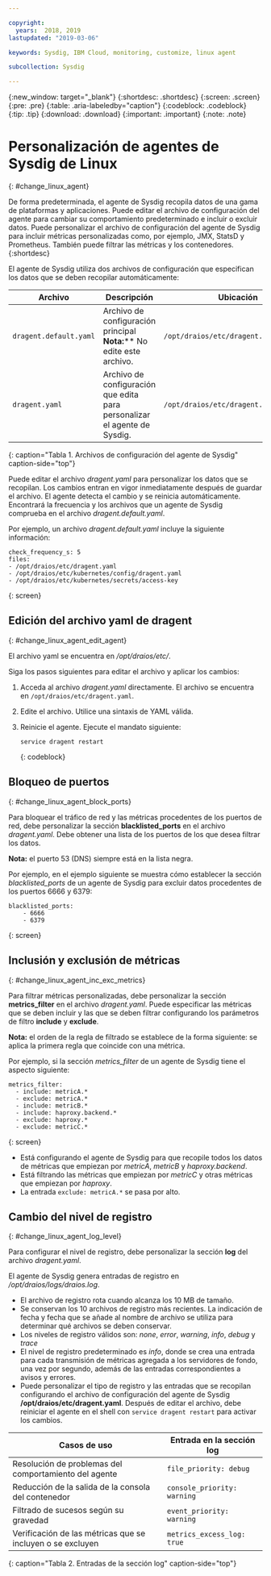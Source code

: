 ```yaml
---

copyright:
  years:  2018, 2019
lastupdated: "2019-03-06"

keywords: Sysdig, IBM Cloud, monitoring, customize, linux agent

subcollection: Sysdig

---
```


{:new_window: target="_blank"}
{:shortdesc: .shortdesc}
{:screen: .screen}
{:pre: .pre}
{:table: .aria-labeledby="caption"}
{:codeblock: .codeblock}
{:tip: .tip}
{:download: .download}
{:important: .important}
{:note: .note}

# Personalización de agentes de Sysdig de Linux
{: #change_linux_agent}

De forma predeterminada, el agente de Sysdig recopila datos de una gama de plataformas y aplicaciones. Puede editar el archivo de configuración del agente para cambiar su comportamiento predeterminado e incluir o excluir datos. Puede personalizar el archivo de configuración del agente de Sysdig para incluir métricas personalizadas como, por ejemplo, JMX, StatsD y Prometheus. También puede filtrar las métricas y los contenedores.
{:shortdesc}

El agente de Sysdig utiliza dos archivos de configuración que especifican los datos que se deben recopilar automáticamente:

| Archivo                   | Descripción                                                     | Ubicación                                |
|------------------------|-----------------------------------------------------------------|-----------------------------------------|
| `dragent.default.yaml` | Archivo de configuración principal </br>**Nota:**** No edite este archivo.  | `/opt/draios/etc/dragent.default.yaml`  |
| `dragent.yaml`         | Archivo de configuración que edita para personalizar el agente de Sysdig. | `/opt/draios/etc/dragent.yaml`          |
{: caption="Tabla 1. Archivos de configuración del agente de Sysdig" caption-side="top"} 

Puede editar el archivo *dragent.yaml* para personalizar los datos que se recopilan. Los cambios entran en vigor inmediatamente después de guardar el archivo. El agente detecta el cambio y se reinicia automáticamente. Encontrará la frecuencia y los archivos que un agente de Sysdig comprueba en el archivo *dragent.default.yaml*.

Por ejemplo, un archivo *dragent.default.yaml* incluye la siguiente información:

```
check_frequency_s: 5
files:
- /opt/draios/etc/dragent.yaml
- /opt/draios/etc/kubernetes/config/dragent.yaml
- /opt/draios/etc/kubernetes/secrets/access-key
```
{: screen}



## Edición del archivo yaml de dragent
{: #change_linux_agent_edit_agent}

El archivo yaml se encuentra en */opt/draios/etc/*.

Siga los pasos siguientes para editar el archivo y aplicar los cambios:

1. Acceda al archivo *dragent.yaml* directamente. El archivo se encuentra en `/opt/draios/etc/dragent.yaml`.
2. Edite el archivo. Utilice una sintaxis de YAML válida.
3. Reinicie el agente. Ejecute el mandato siguiente:

    ```
    service dragent restart
    ```
    {: codeblock}


## Bloqueo de puertos
{: #change_linux_agent_block_ports}

Para bloquear el tráfico de red y las métricas procedentes de los puertos de red, debe personalizar la sección **blacklisted_ports** en el archivo *dragent.yaml*. Debe obtener una lista de los puertos de los que desea filtrar los datos.

**Nota:** el puerto 53 (DNS) siempre está en la lista negra. 

Por ejemplo, en el ejemplo siguiente se muestra cómo establecer la sección *blacklisted_ports* de un agente de Sysdig para excluir datos procedentes de los puertos 6666 y 6379:

```
blacklisted_ports:
    - 6666
    - 6379
```
{: screen}

## Inclusión y exclusión de métricas
{: #change_linux_agent_inc_exc_metrics}

Para filtrar métricas personalizadas, debe personalizar la sección **metrics_filter** en el archivo *dragent.yaml*. Puede especificar las métricas que se deben incluir y las que se deben filtrar configurando los parámetros de filtro **include** y **exclude**.

**Nota:** el orden de la regla de filtrado se establece de la forma siguiente: se aplica la primera regla que coincide con una métrica.

Por ejemplo, si la sección *metrics_filter* de un agente de Sysdig tiene el aspecto siguiente:

```
metrics_filter:
  - include: metricA.*
  - exclude: metricA.*
  - include: metricB.*
  - include: haproxy.backend.*
  - exclude: haproxy.*
  - exclude: metricC.*
```
{: screen}

* Está configurando el agente de Sysdig para que recopile todos los datos de métricas que empiezan por *metricA*, *metricB* y *haproxy.backend*. 
* Está filtrando las métricas que empiezan por *metricC* y otras métricas que empiezan por *haproxy*. 
* La entrada `exclude: metricA.*` se pasa por alto.


## Cambio del nivel de registro
{: #change_linux_agent_log_level}

Para configurar el nivel de registro, debe personalizar la sección **log** del archivo *dragent.yaml*. 

El agente de Sysdig genera entradas de registro en */opt/draios/logs/draios.log*. 
* El archivo de registro rota cuando alcanza los 10 MB de tamaño.
* Se conservan los 10 archivos de registro más recientes. La indicación de fecha y fecha que se añade al nombre de archivo se utiliza para determinar qué archivos se deben conservar.
* Los niveles de registro válidos son: *none*, *error*, *warning*, *info*, *debug* y *trace*
* El nivel de registro predeterminado es *info*, donde se crea una entrada para cada transmisión de métricas agregada a los servidores de fondo, una vez por segundo, además de las entradas correspondientes a avisos y errores.
* Puede personalizar el tipo de registro y las entradas que se recopilan configurando el archivo de configuración del agente de Sysdig **/opt/draios/etc/dragent.yaml**. Después de editar el archivo, debe reiniciar el agente en el shell con `service dragent restart` para activar los cambios.

| Casos de uso                                     | Entrada en la sección log           |
|-----------------------------------------------|-----------------------------|
| Resolución de problemas del comportamiento del agente                   | `file_priority: debug`      |
| Reducción de la salida de la consola del contenedor               | `console_priority: warning` |
| Filtrado de sucesos según su gravedad                  | `event_priority: warning`   |
| Verificación de las métricas que se incluyen o se excluyen  | `metrics_excess_log: true`  |
{: caption="Tabla 2. Entradas de la sección log" caption-side="top"} 
